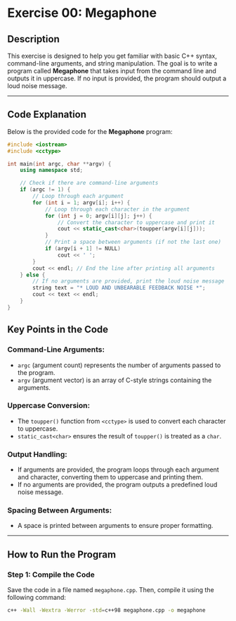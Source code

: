 # Exercise 00: Megaphone

## Description

This exercise is designed to help you get familiar with basic C++ syntax, command-line arguments, and string manipulation. The goal is to write a program called **Megaphone** that takes input from the command line and outputs it in uppercase. If no input is provided, the program should output a loud noise message.

---

## Code Explanation

Below is the provided code for the **Megaphone** program:

```cpp
#include <iostream>
#include <cctype>

int main(int argc, char **argv) {
    using namespace std;

    // Check if there are command-line arguments
    if (argc != 1) {
        // Loop through each argument
        for (int i = 1; argv[i]; i++) {
            // Loop through each character in the argument
            for (int j = 0; argv[i][j]; j++) {
                // Convert the character to uppercase and print it
                cout << static_cast<char>(toupper(argv[i][j]));
            }
            // Print a space between arguments (if not the last one)
            if (argv[i + 1] != NULL)
                cout << ' ';
        }
        cout << endl; // End the line after printing all arguments
    } else {
        // If no arguments are provided, print the loud noise message
        string text = "* LOUD AND UNBEARABLE FEEDBACK NOISE *";
        cout << text << endl;
    }
}
```
## Key Points in the Code

### Command-Line Arguments:
- `argc` (argument count) represents the number of arguments passed to the program.
- `argv` (argument vector) is an array of C-style strings containing the arguments.

### Uppercase Conversion:
- The `toupper()` function from `<cctype>` is used to convert each character to uppercase.
- `static_cast<char>` ensures the result of `toupper()` is treated as a `char`.

### Output Handling:
- If arguments are provided, the program loops through each argument and character, converting them to uppercase and printing them.
- If no arguments are provided, the program outputs a predefined loud noise message.

### Spacing Between Arguments:
- A space is printed between arguments to ensure proper formatting.

---

## How to Run the Program

### Step 1: Compile the Code
Save the code in a file named `megaphone.cpp`. Then, compile it using the following command:

```bash
c++ -Wall -Wextra -Werror -std=c++98 megaphone.cpp -o megaphone
